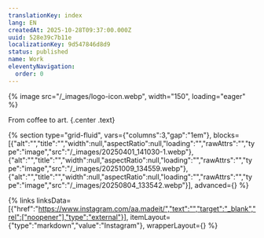 ```yaml
---
translationKey: index
lang: EN
createdAt: 2025-10-28T09:37:00.000Z
uuid: 528e39c7b11e
localizationKey: 9d547846d8d9
status: published
name: Work
eleventyNavigation:
  order: 0
---
```

{% image src="/_images/logo-icon.webp", width="150", loading="eager" %}

From coffee to art. {.center .text}

{% section type="grid-fluid", vars={"columns":3,"gap":"1em"}, blocks=[{"alt":"","title":"","width":null,"aspectRatio":null,"loading":"","rawAttrs":"","type":"image","src":"/_images/20250401_141030-1.webp"},{"alt":"","title":"","width":null,"aspectRatio":null,"loading":"","rawAttrs":"","type":"image","src":"/_images/20251009_134559.webp"},{"alt":"","title":"","width":null,"aspectRatio":null,"loading":"","rawAttrs":"","type":"image","src":"/_images/20250804_133542.webp"}], advanced={} %}

{% links linksData=[{"href":"https://www.instagram.com/aa.madeit/","text":"","target":"_blank","rel":["noopener"],"type":"external"}], itemLayout={"type":"markdown","value":"Instagram"}, wrapperLayout={} %}
